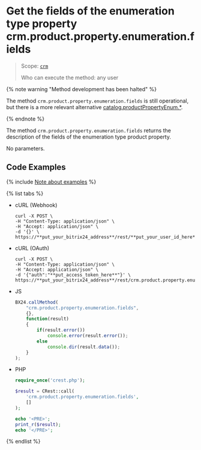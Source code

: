 # Get the fields of the enumeration type property crm.product.property.enumeration.fields

> Scope: [`crm`](../../../scopes/permissions.md)
>
> Who can execute the method: any user

{% note warning "Method development has been halted" %}

The method `crm.product.property.enumeration.fields` is still operational, but there is a more relevant alternative [catalog.productPropertyEnum.*](../../../catalog/product-property-enum/index.md).

{% endnote %}

The method `crm.product.property.enumeration.fields` returns the description of the fields of the enumeration type product property.

No parameters.

## Code Examples

{% include [Note about examples](../../../../_includes/examples.md) %}

{% list tabs %}

- cURL (Webhook)

    ```http
    curl -X POST \
    -H "Content-Type: application/json" \
    -H "Accept: application/json" \
    -d '{}' \
    https://**put_your_bitrix24_address**/rest/**put_your_user_id_here**/**put_your_webhook_here**/crm.product.property.enumeration.fields
    ```

- cURL (OAuth)

    ```http
    curl -X POST \
    -H "Content-Type: application/json" \
    -H "Accept: application/json" \
    -d '{"auth":"**put_access_token_here**"}' \
    https://**put_your_bitrix24_address**/rest/crm.product.property.enumeration.fields
    ```

- JS

    ```js
    BX24.callMethod(
        "crm.product.property.enumeration.fields",
        {},
        function(result)
        {
            if(result.error())
                console.error(result.error());
            else
                console.dir(result.data());
        }
    );
    ```

- PHP

    ```php
    require_once('crest.php');

    $result = CRest::call(
        'crm.product.property.enumeration.fields',
        []
    );

    echo '<PRE>';
    print_r($result);
    echo '</PRE>';
    ```

{% endlist %}